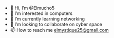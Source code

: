 - 👋 Hi, I’m @Elmucho5
- 👀 I’m interested in computers
- 🌱 I’m currently learning networking
- 💞️ I’m looking to collaborate on cyber space
- 📫 How to reach me elmystique25@gmail.com 

<!---
Elmucho5/Elmucho5 is a ✨ special ✨ repository because its `README.md` (this file) appears on your GitHub profile.
You can click the Preview link to take a look at your changes.
--->
